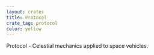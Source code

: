 ```yaml
---
layout: crates
title: Protocol
crate_tag: protocol
color: yellow
---
```


Protocol - Celestial mechanics applied to space vehicles.
